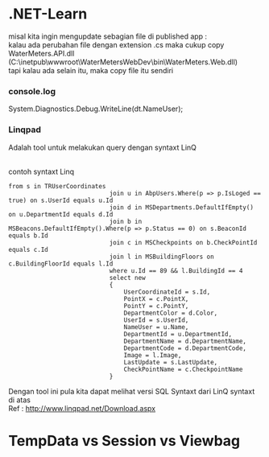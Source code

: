 # .NET-Learn

misal kita ingin mengupdate sebagian file di published app : <br/>
kalau ada perubahan file dengan extension .cs maka cukup copy WaterMeters.API.dll (C:\inetpub\wwwroot\WaterMetersWebDev\bin\WaterMeters.Web.dll)<br/>
tapi kalau ada selain itu, maka copy file itu sendiri

### console.log
System.Diagnostics.Debug.WriteLine(dt.NameUser);

### Linqpad
Adalah tool untuk melakukan query dengan syntaxt LinQ 

<br/>contoh syntaxt Linq
```
from s in TRUserCoordinates
                            join u in AbpUsers.Where(p => p.IsLoged == true) on s.UserId equals u.Id
                            join d in MSDepartments.DefaultIfEmpty() on u.DepartmentId equals d.Id
                            join b in MSBeacons.DefaultIfEmpty().Where(p => p.Status == 0) on s.BeaconId equals b.Id
                            join c in MSCheckpoints on b.CheckPointId equals c.Id
                            join l in MSBuildingFloors on c.BuildingFloorId equals l.Id
                            where u.Id == 89 && l.BuildingId == 4
                            select new 
                            {
                                UserCoordinateId = s.Id,
                                PointX = c.PointX,
                                PointY = c.PointY,
                                DepartmentColor = d.Color,
                                UserId = s.UserId,
                                NameUser = u.Name,
                                DepartmentId = u.DepartmentId,
                                DepartmentName = d.DepartmentName,
                                DepartmentCode = d.DepartmentCode,
                                Image = l.Image,
                                LastUpdate = s.LastUpdate,
                                CheckPointName = c.CheckpointName
                            }
```
Dengan tool ini pula kita dapat melihat versi SQL Syntaxt dari LinQ syntaxt di atas<br/>
Ref : http://www.linqpad.net/Download.aspx

# TempData vs Session vs Viewbag
